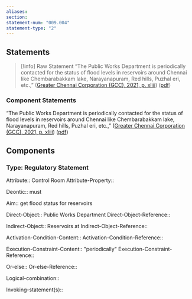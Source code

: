 ```yaml
---
aliases: 
section: 
statement-num: "009.004"
statement-type: "2"
---
```

## Statements 
> [!info] Raw Statement
> “The Public Works Department is periodically contacted for the status of flood levels in reservoirs around Chennai like Chembarabakkam lake, Narayanapuram, Red hills, Puzhal eri, etc.,” ([Greater Chennai Corporation (GCC), 2021, p. xliii](zotero://select/library/items/AZZSXLC8)) ([pdf](zotero://open-pdf/library/items/ZWDYK52D?page=43&annotation=FERJXXIF)) 
> 

### Component Statements
“The Public Works Department is periodically contacted for the status of flood levels in reservoirs around Chennai like Chembarabakkam lake, Narayanapuram, Red hills, Puzhal eri, etc.,” ([Greater Chennai Corporation (GCC), 2021, p. xliii](zotero://select/library/items/AZZSXLC8)) ([pdf](zotero://open-pdf/library/items/ZWDYK52D?page=43&annotation=FERJXXIF)) 
## Components
### Type: Regulatory Statement
Attribute:: Control Room
Attribute-Property::

Deontic:: must 

Aim:: get flood status for reservoirs

Direct-Object:: Public Works Department
Direct-Object-Reference:: 

Indirect-Object:: Reservoirs at 
Indirect-Object-Reference:: 

Activation-Condition-Content::
Activation-Condition-Reference:: 

Execution-Constraint-Content:: "periodically"
Execution-Constraint-Reference:: 

Or-else::
Or-else-Reference:: 

Logical-combination::

Invoking-statement(s)::